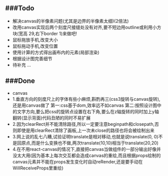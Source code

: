 ###Todo
---
 * 解决canvas的半像素问题(尤其是边界的半像素太细)(2倍法)
 * 改用canvas实现后两个刻度尺接缝处没有对齐,要不短边用outline或利用小方块(宽高 29,右下border 1)来做吧!
 * 鼠标拖放手机,改变大小
 * 鼠标拖动手机,改变位置
 * 使用计算的方式得出画布内的元素(局部渲染)
 * 根据设计图完善细节
 * 待补充 ...


###Done
---
 * canvas
  * 1.垂直方向的刻度尺上的字体有些小麻烦,斟酌再三(css3旋转与canvas旋转),还是用canvas做了
    第一:css基于dom,效率远不如canvas
	第二:按照设计图中的文字方向,要么把css的旋转点设置在右下角,要么在z轴旋转的同时加上y轴翻转(显示背面)代码丑陋的同时不易扩展
  * 2.因为clearRect并不能清除路径,所以一定要注意beginpath和closepath,否则即使是用clearRect清除了画板,上一次未close的路径也将会被绘制出来
  * 3.网上说的乱七八糟,试验证明translate是相对移动,也就是说translate(0, 0)不是回原点,而是什么变换也不做,两次translate(10,10)相当于translate(20,20)
  * 4.在不用react-canvas的情况下,直接把canvas当做组件的一部分输出好像并没太大用(因为基本上每次交互都会造成canvas的重绘,而且根据props绘制的canvas元素并不能在props发生变化时自动reRender,还是要手动在WillReceiveProps里重绘)



